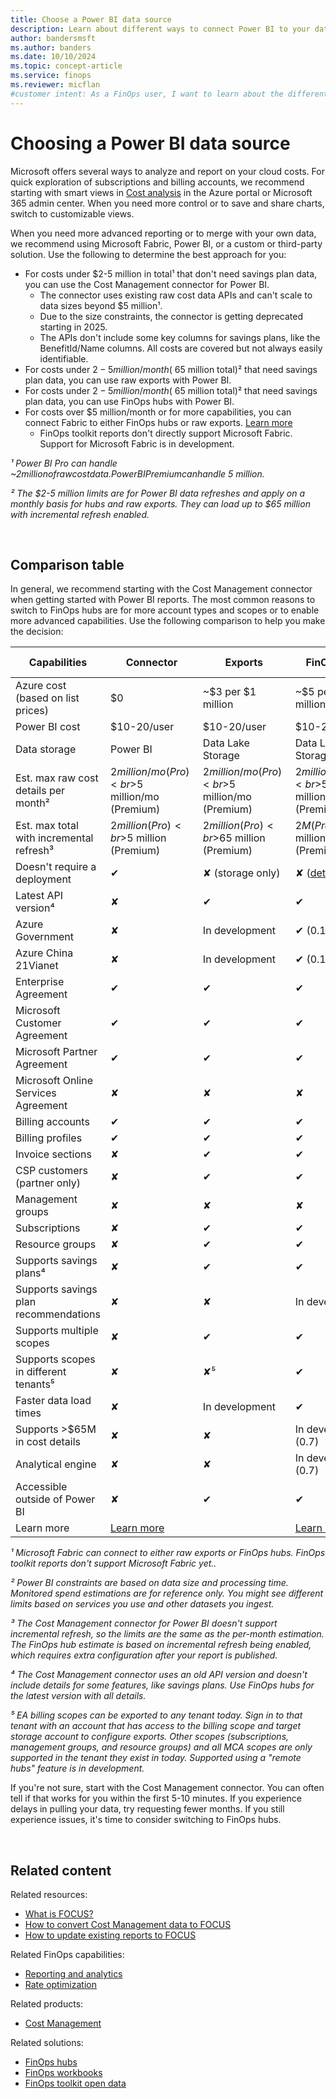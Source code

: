 ```yaml
---
title: Choose a Power BI data source
description: Learn about different ways to connect Power BI to your data to analyze and report on cloud costs, including connectors and exports.
author: bandersmsft
ms.author: banders
ms.date: 10/10/2024
ms.topic: concept-article
ms.service: finops
ms.reviewer: micflan
#customer intent: As a FinOps user, I want to learn about the different ways to connect Power BI to your data so that I can do it.
---
```


<!-- markdownlint-disable-next-line MD025 -->
# Choosing a Power BI data source

Microsoft offers several ways to analyze and report on your cloud costs. For quick exploration of subscriptions and billing accounts, we recommend starting with smart views in [Cost analysis](/azure/cost-management-billing/costs/quick-acm-cost-analysis) in the Azure portal or Microsoft 365 admin center. When you need more control or to save and share charts, switch to customizable views.

When you need more advanced reporting or to merge with your own data, we recommend using Microsoft Fabric, Power BI, or a custom or third-party solution. Use the following to determine the best approach for you:

- For costs under $2-5 million in total¹ that don't need savings plan data, you can use the Cost Management connector for Power BI.
  - The connector uses existing raw cost data APIs and can't scale to data sizes beyond $5 million¹.
  - Due to the size constraints, the connector is getting deprecated starting in 2025.
  - The APIs don't include some key columns for savings plans, like the BenefitId/Name columns. All costs are covered but not always easily identifiable.
- For costs under $2-5 million/month (~$65 million total)² that need savings plan data, you can use raw exports with Power BI.
- For costs under $2-5 million/month (~$65 million total)² that need savings plan data, you can use FinOps hubs with Power BI.
- For costs over $5 million/month or for more capabilities, you can connect Fabric to either FinOps hubs or raw exports. [Learn more](../../fabric/create-fabric-workspace-finops.md)
  - FinOps toolkit reports don't directly support Microsoft Fabric. Support for Microsoft Fabric is in development.

_¹ Power BI Pro can handle ~$2 million of raw cost data. Power BI Premium can handle ~$5 million._

_² The $2-5 million limits are for Power BI data refreshes and apply on a monthly basis for hubs and raw exports. They can load up to $65 million with incremental refresh enabled._

<br>

## Comparison table

In general, we recommend starting with the Cost Management connector when getting started with Power BI reports. The most common reasons to switch to FinOps hubs are for more account types and scopes or to enable more advanced capabilities. Use the following comparison to help you make the decision:

| Capabilities                             | Connector                                      | Exports                                        | FinOps hubs                                    | Microsoft Fabric¹              |
| ---------------------------------------- | ---------------------------------------------- | ---------------------------------------------- | ---------------------------------------------- | ------------------------------ |
| Azure cost (based on list prices)        | $0                                             | ~$3 per $1 million                             | ~$5 per $1 million                             | ~$3 per $1 million             |
| Power BI cost                            | $10-20/user                                    | $10-20/user                                    | $10-20/user                                    | $300+                          |
| Data storage                             | Power BI                                       | Data Lake Storage                              | Data Lake Storage                              | Data Lake Storage              |
| Est. max raw cost details per month²     | $2 million/mo (Pro)<br>$5 million/mo (Premium) | $2 million/mo (Pro)<br>$5 million/mo (Premium) | $2 million/mo (Pro)<br>$5 million/mo (Premium) | TBD                            |
| Est. max total with incremental refresh³ | $2 million (Pro)<br>$5 million (Premium)       | $2 million (Pro)<br>$65 million (Premium)      | $2M (Pro)<br>$65 million (Premium)             | TBD                            |
| Doesn't require a deployment             | ✔                                              | ✘ (storage only)                               | ✘ ([details][hubs-template])                   | ✘                              |
| Latest API version⁴                      | ✘                                              | ✔                                              | ✔                                              | ✔                              |
| Azure Government                         | ✘                                              | In development                                 | ✔ (0.1.1)                                      | ✔ (via Hubs)                   |
| Azure China 21Vianet                     | ✘                                              | In development                                 | ✔ (0.1.1)                                      | ✔ (via Hubs)                   |
| Enterprise Agreement                     | ✔                                              | ✔                                              | ✔                                              | ✔                              |
| Microsoft Customer Agreement             | ✔                                              | ✔                                              | ✔                                              | ✔                              |
| Microsoft Partner Agreement              | ✔                                              | ✔                                              | ✔                                              | ✔                              |
| Microsoft Online Services Agreement      | ✘                                              | ✘                                              | ✘                                              | ✘                              |
| Billing accounts                         | ✔                                              | ✔                                              | ✔                                              | ✔                              |
| Billing profiles                         | ✔                                              | ✔                                              | ✔                                              | ✔                              |
| Invoice sections                         | ✘                                              | ✔                                              | ✔                                              | ✔                              |
| CSP customers (partner only)             | ✘                                              | ✔                                              | ✔                                              | ✔                              |
| Management groups                        | ✘                                              | ✘                                              | ✘                                              | ✘                              |
| Subscriptions                            | ✘                                              | ✔                                              | ✔                                              | ✔                              |
| Resource groups                          | ✘                                              | ✔                                              | ✔                                              | ✔                              |
| Supports savings plans⁴                  | ✘                                              | ✔                                              | ✔                                              | ✔                              |
| Supports savings plan recommendations    | ✘                                              | ✘                                              | In development                                 | In development                 |
| Supports multiple scopes                 | ✘                                              | ✔                                              | ✔                                              | ✔                              |
| Supports scopes in different tenants⁵    | ✘                                              | ✘⁵                                             | ✔                                              | ✔ (via Hubs)                   |
| Faster data load times                   | ✘                                              | In development                                 | ✔                                              | ✔ (via Hubs)                   |
| Supports >$65M in cost details           | ✘                                              | ✘                                              | In development (0.7)                           | ✔                              |
| Analytical engine                        | ✘                                              | ✘                                              | In development (0.7)                           | ✔                              |
| Accessible outside of Power BI           | ✘                                              | ✔                                              | ✔                                              | ✔                              |
| Learn more                               | [Learn more][about-connector]                  |                                                | [Learn more][about-hubs]                       | [Learn more][about-workspaces] |

[about-connector]: /power-bi/connect-data/desktop-connect-azure-cost-management
[about-hubs]: ../hubs/finops-hubs-overview.md
[about-workspaces]: ../../fabric/create-fabric-workspace-finops.md
[hubs-template]: ../hubs/template.md

_¹ Microsoft Fabric can connect to either raw exports or FinOps hubs. FinOps toolkit reports don't support Microsoft Fabric yet.._

_² Power BI constraints are based on data size and processing time. Monitored spend estimations are for reference only. You might see different limits based on services you use and other datasets you ingest._

_³ The Cost Management connector for Power BI doesn't support incremental refresh, so the limits are the same as the per-month estimation. The FinOps hub estimate is based on incremental refresh being enabled, which requires extra configuration after your report is published._

_⁴ The Cost Management connector uses an old API version and doesn't include details for some features, like savings plans. Use FinOps hubs for the latest version with all details._

_⁵ EA billing scopes can be exported to any tenant today. Sign in to that tenant with an account that has access to the billing scope and target storage account to configure exports. Other scopes (subscriptions, management groups, and resource groups) and all MCA scopes are only supported in the tenant they exist in today. Supported using a "remote hubs" feature is in development._

If you're not sure, start with the Cost Management connector. You can often tell if that works for you within the first 5-10 minutes. If you experience delays in pulling your data, try requesting fewer months. If you still experience issues, it's time to consider switching to FinOps hubs.

<br>

## Related content

Related resources:

- [What is FOCUS?](../../focus/what-is-focus.md)
- [How to convert Cost Management data to FOCUS](../../focus/convert.md)
- [How to update existing reports to FOCUS](../../focus/mapping.md)

<!-- TODO: Bring in after these resources are moved
- [Common terms](../../_resources/terms.md)
- [Data dictionary](../../_resources/data-dictionary.md)
-->

Related FinOps capabilities:

- [Reporting and analytics](../../framework/understand/reporting.md)
- [Rate optimization](../../framework/optimize/rates.md)

Related products:

- [Cost Management](/azure/cost-management-billing/costs/)

Related solutions:

- [FinOps hubs](../hubs/finops-hubs-overview.md)
- [FinOps workbooks](../workbooks/finops-workbooks-overview.md)
- [FinOps toolkit open data](../open-data.md)

<br>
